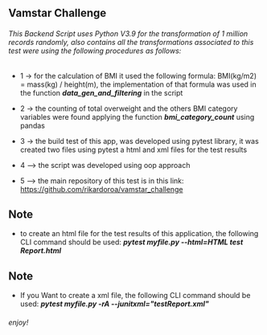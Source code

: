 ## Vamstar Challenge

###### This Backend Script uses Python V3.9 for the transformation of 1 million records randomly, also contains all the transformations associated to this test were using the following procedures as follows:


* 1 -> for the calculation of BMI it used the following formula: BMI(kg/m2) = mass(kg) / height(m), the implementation of that formula was used in the
 function **_data_gen_and_filtering_** in the script


* 2 -> the counting of total overweight and the others BMI category variables were found applying the function  **_bmi_category_count_** using pandas

* 3 -> the build test of this app, was developed using pytest library, it was created two files using pytest a html and xml files for the test results

* 4 --> the script was developed using oop approach

* 5 --> the main repository of this test is in this link: https://github.com/rikardoroa/vamstar_challenge

## Note
* to create an html file for the test results of this application, the following CLI command should be used: **_pytest myfile.py --html=HTML test Report.html_**

## Note
* If you Want to create a xml file, the following CLI command should be used:  **_pytest myfile.py -rA --junitxml="testReport.xml"_**


###### enjoy!
